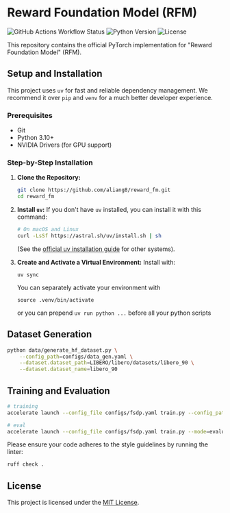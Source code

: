 # Reward Foundation Model (RFM)

![GitHub Actions Workflow Status](https://img.shields.io/github/actions/workflow/status/aliang8/reward_fm/ci.yml?branch=main&style=for-the-badge)
![Python Version](https://img.shields.io/badge/python-3.10+-blue.svg?style=for-the-badge)
![License](https://img.shields.io/github/license/aliang8/reward_fm?style=for-the-badge)

This repository contains the official PyTorch implementation for "Reward Foundation Model" (RFM). 

## Setup and Installation

This project uses `uv` for fast and reliable dependency management. We recommend it over `pip` and `venv` for a much better developer experience.

### Prerequisites

*   Git
*   Python 3.10+
*   NVIDIA Drivers (for GPU support)

### Step-by-Step Installation

1.  **Clone the Repository:**
    ```bash
    git clone https://github.com/aliang8/reward_fm.git
    cd reward_fm
    ```

2.  **Install `uv`:**
    If you don't have `uv` installed, you can install it with this command:
    ```bash
    # On macOS and Linux
    curl -LsSf https://astral.sh/uv/install.sh | sh
    ```
    (See the [official uv installation guide](https://github.com/astral-sh/uv#installation) for other systems).

3.  **Create and Activate a Virtual Environment:**
    Install with:
    ```
    uv sync
    ```

    You can separately activate your environment with
    ```
    source .venv/bin/activate
    ```

    or you can prepend `uv run python ...` before all your python scripts

## Dataset Generation
```bash
python data/generate_hf_dataset.py \
    --config_path=configs/data_gen.yaml \
    --dataset.dataset_path=LIBERO/libero/datasets/libero_90 \
    --dataset.dataset_name=libero_90
```

## Training and Evaluation
```bash
# training
accelerate launch --config_file configs/fsdp.yaml train.py --config_path=configs/config.yaml

# eval
accelerate launch --config_file configs/fsdp.yaml train.py --mode=evaluate

```

Please ensure your code adheres to the style guidelines by running the linter:
```bash
ruff check .
```

## License

This project is licensed under the [MIT License](LICENSE).